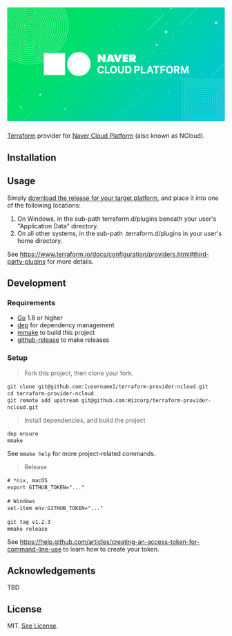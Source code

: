 # ![Terraform provider for NCloud](./logo.jpg)

[Terraform](https://www.terraform.io/) provider for
[Naver Cloud Platform](https://www.ncloud.com/) (also known as NCloud).

## Installation

## Usage

Simply [download the release for your target platform](./releases), and
place it into one of the following locations:

  1. On Windows, in the sub-path terraform.d/plugins beneath your 
     user's "Application Data" directory.
  2. On all other systems, in the sub-path .terraform.d/plugins in your
     user's home directory.

See https://www.terraform.io/docs/configuration/providers.html#third-party-plugins for more details.

## Development

### Requirements

- [Go](https://golang.org/) 1.8 or higher
- [dep](https://github.com/golang/dep) for dependency management
- [mmake](https://github.com/tj/mmake) to build this project
- [github-release](https://github.com/aktau/github-release) to make releases

### Setup

> Fork this project, then clone your fork.

```shell
git clone git@github.com:[username]/terraform-provider-ncloud.git
cd terraform-provider-ncloud
git remote add upstream git@github.com:Wizcorp/terraform-provider-ncloud.git
```

> Install dependencies, and build the project

```shell
dep ensure
mmake
```

See `mmake help` for more project-related commands.

> Release

```shell
# *nix, macOS
export GITHUB_TOKEN="..."

# Windows
set-item env:GITHUB_TOKEN="..."

git tag v1.2.3
mmake release
```

See https://help.github.com/articles/creating-an-access-token-for-command-line-use to learn
how to create your token.

## Acknowledgements

TBD

## License

MIT. [See License](./License.md).
